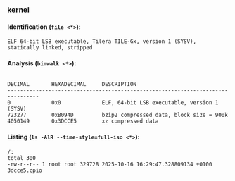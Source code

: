 ### kernel
#### Identification (`file <*>`):
```
ELF 64-bit LSB executable, Tilera TILE-Gx, version 1 (SYSV), statically linked, stripped
```
#### Analysis (`binwalk <*>`):
```

DECIMAL       HEXADECIMAL     DESCRIPTION
--------------------------------------------------------------------------------
0             0x0             ELF, 64-bit LSB executable, version 1 (SYSV)
723277        0xB094D         bzip2 compressed data, block size = 900k
4050149       0x3DCCE5        xz compressed data
```
#### Listing (`ls -AlR --time-style=full-iso <*>`):
```
/:
total 300
-rw-r--r-- 1 root root 329728 2025-10-16 16:29:47.328809134 +0100 3dcce5.cpio
```

